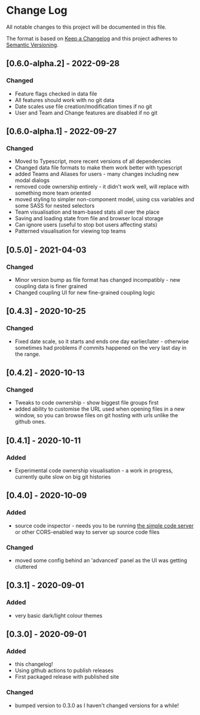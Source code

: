# Change Log

All notable changes to this project will be documented in this file.

The format is based on [Keep a Changelog](http://keepachangelog.com/)
and this project adheres to [Semantic Versioning](http://semver.org/).

## [0.6.0-alpha.2] - 2022-09-28

### Changed

- Feature flags checked in data file
- All features should work with no git data
- Date scales use file creation/modification times if no git
- User and Team and Change features are disabled if no git

## [0.6.0-alpha.1] - 2022-09-27

### Changed

- Moved to Typescript, more recent versions of all dependencies
- Changed data file formats to make them work better with typescript
- added Teams and Aliases for users - many changes including new modal dialogs
- removed code ownership entirely - it didn't work well, will replace with something more team oriented
- moved styling to simpler non-component model, using css variables and some SASS for nested selectors
- Team visualisation and team-based stats all over the place
- Saving and loading state from file and browser local storage
- Can ignore users (useful to stop bot users affecting stats)
- Patterned visualisation for viewing top teams

## [0.5.0] - 2021-04-03

### Changed

- Minor version bump as file format has changed incompatibly - new coupling data is finer grained
- Changed coupling UI for new fine-grained coupling logic

## [0.4.3] - 2020-10-25

### Changed

- Fixed date scale, so it starts and ends one day earlier/later - otherwise sometimes had problems if commits happened on the very last day in the range.

## [0.4.2] - 2020-10-13

### Changed

- Tweaks to code ownership - show biggest file groups first
- added ability to customise the URL used when opening files in a new window, so you can browse files on git hosting with urls unlike the github ones.

## [0.4.1] - 2020-10-11

### Added

- Experimental code ownership visualisation - a work in progress, currently quite slow on big git histories

## [0.4.0] - 2020-10-09

### Added

- source code inspector - needs you to be running [the simple code server](https://github.com/kornysietsma/simple-code-server) or other CORS-enabled way to server up source code files

### Changed

- moved some config behind an 'advanced' panel as the UI was getting cluttered

## [0.3.1] - 2020-09-01

### Added

- very basic dark/light colour themes

## [0.3.0] - 2020-09-01

### Added

- this changelog!
- Using github actions to publish releases
- First packaged release with published site

### Changed

- bumped version to 0.3.0 as I haven't changed versions for a while!
